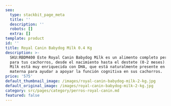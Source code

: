 ```yaml
---
seo:
  type: stackbit_page_meta
  title: ''
  description: ''
  robots: []
  extra: []
template: product
id: ''
title: Royal Canin Babydog Milk 0.4 Kg
description: >-
  SKU:RBDM400 Este Royal Canin Babydog Milk es un alimento completo perfecto
  para tus cachorros, desde el nacimiento hasta el destete (0-2 meses). Babydog
  Milk está muy enriquecida con DHA, que está naturalmente presente en la leche
  materna para ayudar a apoyar la función cognitiva en sus cachorros.
price: '575'
default_thumbnail_image: /images/royal-canin-babydog-milk-2-kg.jpg
default_original_image: /images/royal-canin-babydog-milk-2-kg.jpg
category: src/pages/category/perros-royal-canin.md
featured: false
---
```

